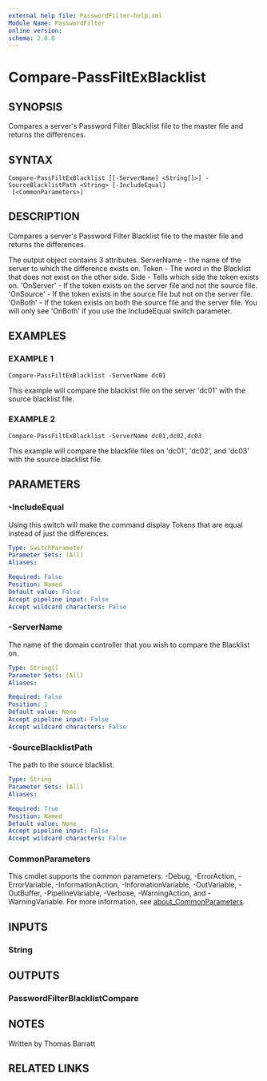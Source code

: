```yaml
---
external help file: PasswordFilter-help.xml
Module Name: PasswordFilter
online version:
schema: 2.0.0
---
```


# Compare-PassFiltExBlacklist

## SYNOPSIS
Compares a server's Password Filter Blacklist file to the master file and returns the differences.

## SYNTAX

```
Compare-PassFiltExBlacklist [[-ServerName] <String[]>] -SourceBlacklistPath <String> [-IncludeEqual]
 [<CommonParameters>]
```

## DESCRIPTION
Compares a server's Password Filter Blacklist file to the master file and returns the differences.

The output object contains 3 attributes.
ServerName - the name of the server to which the difference exists on.
Token - The word in the Blacklist that does not exist on the other side.
Side - Tells which side the token exists on.
    'OnServer' - If the token exists on the server file and not the source file.
    'OnSource' - If the token exists in the source file but not on the server file.
    'OnBoth'   - If the token exists on both the source file and the server file.
                 You will only see 'OnBoth' if you use the IncludeEqual switch parameter.

## EXAMPLES

### EXAMPLE 1
```
Compare-PassFiltExBlacklist -ServerName dc01
```

This example will compare the blacklist file on the server 'dc01' with the source blacklist file.

### EXAMPLE 2
```
Compare-PassFiltExBlacklist -ServerName dc01,dc02,dc03
```

This example will compare the blackfile files on 'dc01', 'dc02', and 'dc03' with the source blacklist file.

## PARAMETERS

### -IncludeEqual
Using this switch will make the command display Tokens that are equal instead of just the differences.

```yaml
Type: SwitchParameter
Parameter Sets: (All)
Aliases:

Required: False
Position: Named
Default value: False
Accept pipeline input: False
Accept wildcard characters: False
```

### -ServerName
The name of the domain controller that you wish to compare the Blacklist on.

```yaml
Type: String[]
Parameter Sets: (All)
Aliases:

Required: False
Position: 1
Default value: None
Accept pipeline input: False
Accept wildcard characters: False
```

### -SourceBlacklistPath
The path to the source blacklist.

```yaml
Type: String
Parameter Sets: (All)
Aliases:

Required: True
Position: Named
Default value: None
Accept pipeline input: False
Accept wildcard characters: False
```

### CommonParameters
This cmdlet supports the common parameters: -Debug, -ErrorAction, -ErrorVariable, -InformationAction, -InformationVariable, -OutVariable, -OutBuffer, -PipelineVariable, -Verbose, -WarningAction, and -WarningVariable. For more information, see [about_CommonParameters](http://go.microsoft.com/fwlink/?LinkID=113216).

## INPUTS

### String
## OUTPUTS

### PasswordFilterBlacklistCompare
## NOTES
Written by Thomas Barratt

## RELATED LINKS
